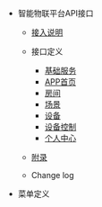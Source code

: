 - 智能物联平台API接口
  - [接入说明](/index)

  - 接口定义
    - [基础服务](/01_basic)
    - [APP首页](/02_home)
    - [房间](/03_room)
    - [场景](/04_scene)
    - [设备](/07_device)
    - [设备控制](/05_device_control)
    - [个人中心](/06_mine)
  - [附录](/appendix)
  - Change log
- 菜单定义
